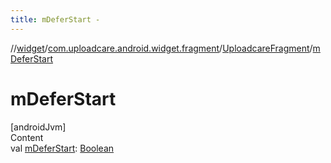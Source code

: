 ```yaml
---
title: mDeferStart -
---
```

//[widget](../../index.md)/[com.uploadcare.android.widget.fragment](../index.md)/[UploadcareFragment](index.md)/[mDeferStart](m-defer-start.md)



# mDeferStart  
[androidJvm]  
Content  
val [mDeferStart](m-defer-start.md): [Boolean](https://kotlinlang.org/api/latest/jvm/stdlib/kotlin/-boolean/index.html)  



